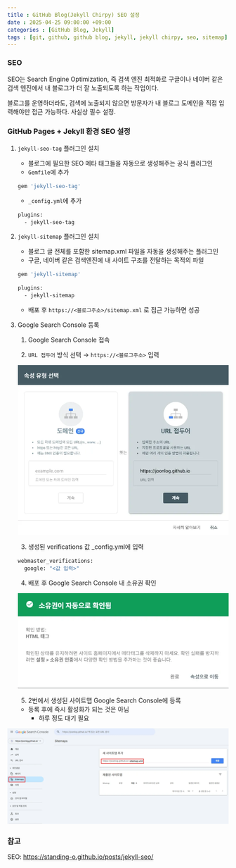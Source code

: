 ```yaml
---
title : GitHub Blog(Jekyll Chirpy) SEO 설정
date : 2025-04-25 09:00:00 +09:00
categories : [GitHub Blog, Jekyll]
tags : [git, github, github blog, jekyll, jekyll chirpy, seo, sitemap] #소문자만 가능
---
```


### SEO

SEO는 Search Engine Optimization, 즉 검색 엔진 최적화로 구글이나 네이버 같은 검색 엔진에서 내 블로그가 더 잘 노출되도록 하는 작업이다.

블로그를 운영하더라도, 검색에 노출되지 않으면 방문자가 내 블로그 도메인을 직접 입력해야만 접근 가능하다. 사실상 필수 설정.

### GitHub Pages + Jekyll 환경 SEO 설정

1. `jekyll-seo-tag` 플러그인 설치
    - 블로그에 필요한 SEO 메타 태그들을 자동으로 생성해주는 공식 플러그인
    - `Gemfile`에 추가
    
    ```bash
    gem 'jekyll-seo-tag'
    ```
    
    - `_config.yml`에 추가
    
    ```bash
    plugins:
      - jekyll-seo-tag
    ```
    
2. `jekyll-sitemap` 플러그인 설치
    - 블로그 글 전체를 포함한 sitemap.xml 파일을 자동을 생성해주는 플러그인
    - 구글, 네이버 같은 검색엔진에 내 사이트 구조를 전달하는 목적의 파일
    
    ```bash
    gem 'jekyll-sitemap'
    ```
    
    ```bash
    plugins:
      - jekyll-sitemap
    ```
    
    - 배포 후 `https://<블로그주소>/sitemap.xml` 로 접근 가능하면 성공
3. Google Search Console 등록
    
    1) Google Search Console 접속
    
    2) `URL 접두어` 방식 선택 → `https://<블로그주소>` 입력
    
    ![GitHubBlogSEO1.png](/assets/img/git/githubblog/GitHubBlogSEO1.png)

    3) 생성된 verifications 값 _config.yml에 입력
    
    ```bash
    webmaster_verifications:
      google: "<값 입력>"
    ```
    
    4) 배포 후 Google Search Console 내 소유권 확인
    
    ![GitHubBlogSEO2.png](/assets/img/git/githubblog/GitHubBlogSEO2.png)
    
    5) 2번에서 생성된 사이트맵 Google Search Console에 등록
    
    - 등록 후에 즉시 활성화가 되는 것은 아님
        - 하루 정도 대기 필요

![GitHubBlogSEO3.png](/assets/img/git/githubblog/GitHubBlogSEO3.png)

### 참고

SEO: https://standing-o.github.io/posts/jekyll-seo/